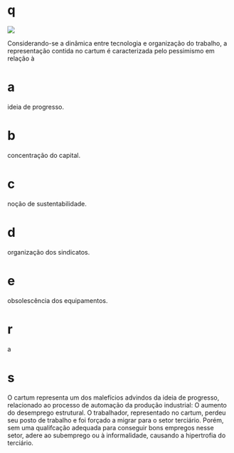 # q
![](https://firebasestorage.googleapis.com/v0/b/firebase-enemio.appspot.com/o/questoes%2F244%2F091ae87b-88cf-c338-fe61-83881b568de0.png?alt=media\&token=4f7cdc56-eb02-4f2a-9055-5d8eba89c40d)

Considerando-se a dinâmica entre tecnologia e organização do trabalho, a representação contida no cartum é caracterizada pelo pessimismo em relação à

# a
ideia de progresso.

# b
concentração do capital.

# c
noção de sustentabilidade.

# d
organização dos sindicatos.

# e
obsolescência dos equipamentos.

# r
a

# s
O cartum representa um dos malefícios advindos da ideia de progresso, relacionado ao processo de automação da produção industrial: O aumento do desemprego estrutural. O trabalhador, representado no cartum, perdeu seu posto de trabalho e foi forçado a migrar para o setor terciário. Porém, sem uma qualifcação adequada para conseguir bons empregos nesse setor, adere ao subemprego ou à informalidade, causando a hipertrofia do terciário.
